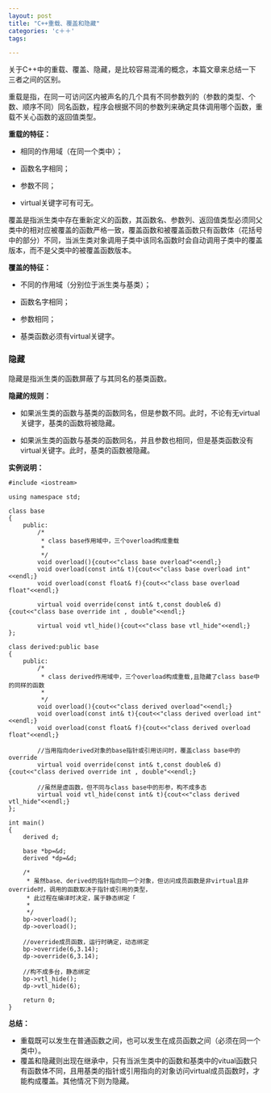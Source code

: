 ```yaml
---
layout: post
title: "C++重载、覆盖和隐藏"
categories: 'c＋＋'
tags:

---
```


关于C++中的重载、覆盖、隐藏，是比较容易混淆的概念，本篇文章来总结一下三者之间的区别。


重载是指，在同一可访问区内被声名的几个具有不同参数列的（参数的类型、个数、顺序不同）同名函数，程序会根据不同的参数列来确定具体调用哪个函数，重载不关心函数的返回值类型。

**重载的特征：**

* 相同的作用域（在同一个类中）；

* 函数名字相同；

* 参数不同；

* virtual关键字可有可无。


覆盖是指派生类中存在重新定义的函数，其函数名、参数列、返回值类型必须同父类中的相对应被覆盖的函数严格一致，覆盖函数和被覆盖函数只有函数体（花括号中的部分）不同，当派生类对象调用子类中该同名函数时会自动调用子类中的覆盖版本，而不是父类中的被覆盖函数版本。

**覆盖的特征：**

* 不同的作用域（分别位于派生类与基类）；

* 函数名字相同；

* 参数相同；

* 基类函数必须有virtual关键字。

<h3>隐藏</h3>

隐藏是指派生类的函数屏蔽了与其同名的基类函数。

**隐藏的规则：**

* 如果派生类的函数与基类的函数同名，但是参数不同。此时，不论有无virtual关键字，基类的函数将被隐藏。

* 如果派生类的函数与基类的函数同名，并且参数也相同，但是基类函数没有virtual关键字。此时，基类的函数被隐藏。


**实例说明：**

    #include <iostream>

    using namespace std;

    class base
    {
        public:
            /*
             * class base作用域中，三个overload构成重载
             *
             */ 
            void overload(){cout<<"class base overload"<<endl;}  
            void overload(const int& t){cout<<"class base overload int"<<endl;}
            void overload(const float& f){cout<<"class base overload float"<<endl;}

            virtual void override(const int& t,const double& d){cout<<"class base override int , double"<<endl;}

            virtual void vtl_hide(){cout<<"class base vtl_hide"<<endl;}
    };

    class derived:public base
    {
        public:
            /*
             * class derived作用域中，三个overload构成重载,且隐藏了class base中的同样的函数
             *
             */ 
            void overload(){cout<<"class derived overload"<<endl;}  
            void overload(const int& t){cout<<"class derived overload int"<<endl;}
            void overload(const float& f){cout<<"class derived overload float"<<endl;}
            
            //当用指向derived对象的base指针或引用访问时，覆盖class base中的override
            virtual void override(const int& t,const double& d){cout<<"class derived override int , double"<<endl;}

            //虽然是虚函数，但不同与class base中的形参，构不成多态
            virtual void vtl_hide(const int& t){cout<<"class derived vtl_hide"<<endl;}
    };

    int main()
    {
        derived d;

        base *bp=&d;        
        derived *dp=&d;

        /*
         * 虽然base、derived的指针指向同一个对象，但访问成员函数是非virtual且非override时，调用的函数取决于指针或引用的类型，
         * 此过程在编译时决定，属于静态绑定「
         *
         */
        bp->overload();
        dp->overload();

        //override成员函数，运行时确定，动态绑定
        bp->override(6,3.14);
        dp->override(6,3.14);

        //构不成多台，静态绑定
        bp->vtl_hide();
        dp->vtl_hide(6);

        return 0;
    }

**总结：**

* 重载既可以发生在普通函数之间，也可以发生在成员函数之间（必须在同一个类中）。
* 覆盖和隐藏则出现在继承中，只有当派生类中的函数和基类中的vitual函数只有函数体不同，且用基类的指针或引用指向的对象访问virtual成员函数时，才能构成覆盖。其他情况下则为隐藏。
